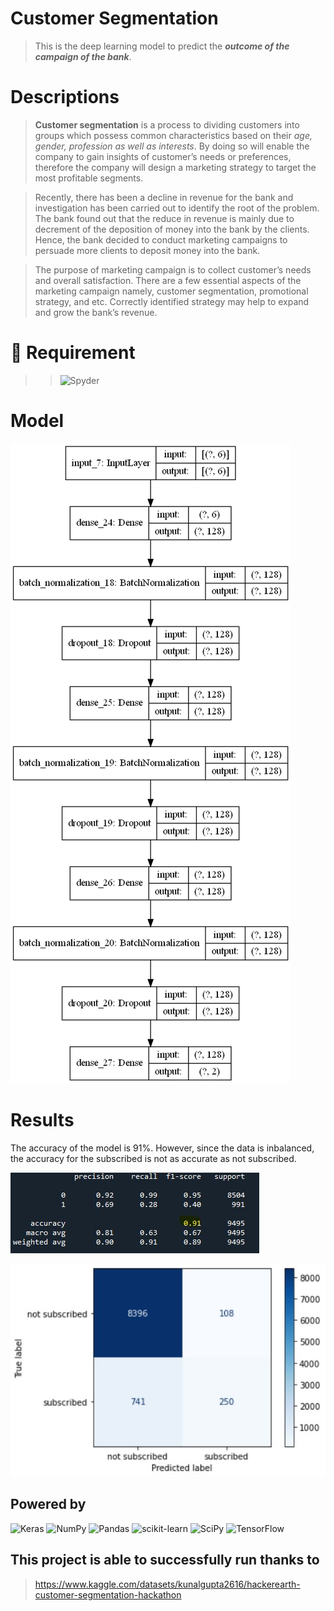 # Customer Segmentation
> This is the deep learning model to predict the ***outcome of the campaign of the bank***.

# Descriptions
>**Customer segmentation** is a process to dividing customers into groups which possess 
common characteristics based on their *age, gender, profession as well as interests*. 
By doing so will enable the company to gain insights of customer’s needs or 
preferences, therefore the company will design a marketing strategy to target the 
most profitable segments. 

>Recently, there has been a decline in revenue for the bank and investigation has been 
carried out to identify the root of the problem. The bank found out that the reduce in 
revenue is mainly due to decrement of the deposition of money into the bank by the 
clients. Hence, the bank decided to conduct marketing campaigns to persuade more 
clients to deposit money into the bank. 

>The purpose of marketing campaign is to collect customer’s needs and overall 
satisfaction. There are a few essential aspects of the marketing campaign namely, 
customer segmentation, promotional strategy, and etc. Correctly identified strategy 
may help to expand and grow the bank’s revenue.

# 📙 Requirement
>> ![Spyder](https://img.shields.io/badge/Spyder-838485?style=for-the-badge&logo=spyder%20ide&logoColor=maroon)

# Model
![alt text](https://github.com/intan7/Customer-Segmentation/blob/main/model.png)


# Results
The accuracy of the model is 91%. However, since the data is inbalanced, the accuracy for the subscribed is not as accurate as not subscribed. 

![alt text](https://github.com/intan7/Customer-Segmentation/blob/main/static/classification_rep.jpg)

![alt text](https://github.com/intan7/Customer-Segmentation/blob/main/static/confusion_matrix.jpg)



## Powered by
![Keras](https://img.shields.io/badge/Keras-%23D00000.svg?style=for-the-badge&logo=Keras&logoColor=white)
![NumPy](https://img.shields.io/badge/numpy-%23013243.svg?style=for-the-badge&logo=numpy&logoColor=white)
![Pandas](https://img.shields.io/badge/pandas-%23150458.svg?style=for-the-badge&logo=pandas&logoColor=white)
![scikit-learn](https://img.shields.io/badge/scikit--learn-%23F7931E.svg?style=for-the-badge&logo=scikit-learn&logoColor=white)
![SciPy](https://img.shields.io/badge/SciPy-%230C55A5.svg?style=for-the-badge&logo=scipy&logoColor=%white)
![TensorFlow](https://img.shields.io/badge/TensorFlow-%23FF6F00.svg?style=for-the-badge&logo=TensorFlow&logoColor=white)


## This project is able to successfully run thanks to
 >https://www.kaggle.com/datasets/kunalgupta2616/hackerearth-customer-segmentation-hackathon
